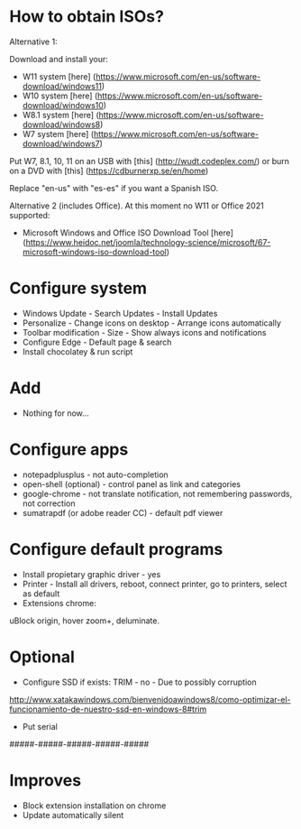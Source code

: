 How to obtain ISOs?
=============================================

Alternative 1:

Download and install your:

* W11 system [here] (https://www.microsoft.com/en-us/software-download/windows11)
* W10 system [here] (https://www.microsoft.com/en-us/software-download/windows10)
* W8.1 system [here] (https://www.microsoft.com/en-us/software-download/windows8)
* W7 system [here] (https://www.microsoft.com/en-us/software-download/windows7)

Put W7, 8.1, 10, 11 on an USB with [this] (http://wudt.codeplex.com/) or burn on a DVD with [this] (https://cdburnerxp.se/en/home)

Replace "en-us" with "es-es" if you want a Spanish ISO.

Alternative 2 (includes Office). At this moment no W11 or Office 2021 supported:

* Microsoft Windows and Office ISO Download Tool [here] (https://www.heidoc.net/joomla/technology-science/microsoft/67-microsoft-windows-iso-download-tool)

Configure system
=============================================

* Windows Update - Search Updates - Install Updates
* Personalize - Change icons on desktop - Arrange icons automatically
* Toolbar modification - Size - Show always icons and notifications
* Configure Edge - Default page & search 
* Install chocolatey & run script

Add
=============================================

* Nothing for now...

Configure apps
=============================================

* notepadplusplus - not auto-completion
* open-shell (optional) - control panel as link and categories
* google-chrome - not translate notification, not remembering passwords, not correction
* sumatrapdf (or adobe reader CC) - default pdf viewer

Configure default programs
=============================================

* Install propietary graphic driver - yes
* Printer - Install all drivers, reboot, connect printer, go to printers, select as default
* Extensions chrome:

uBlock origin, hover zoom+, deluminate.

Optional
=============================================

* Configure SSD if exists: TRIM - no - Due to possibly corruption

http://www.xatakawindows.com/bienvenidoawindows8/como-optimizar-el-funcionamiento-de-nuestro-ssd-en-windows-8#trim

* Put serial

#####-#####-#####-#####-#####

Improves
=============================================

* Block extension installation on chrome
* Update automatically silent
